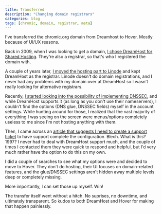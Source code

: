 ```yaml
---
title: Transferred
description: "Changing domain registrars"
categories: blog
tags: [chromic, domain, registrar, meta]
---
```


<p class="p-summary">
  I've transferred the chromic.org domain from Dreamhost to Hover. Mostly because
  of UI/UX reasons.
</p>

<!-- more -->

Back in 2009, when I was looking to get a domain,
[I chose DreamHost for Shared Hosting](https://chromic.org/blog/the-web-and-i/#hosting).
They're also a registrar, so that's who I registered the domain with.

A couple of years later, [I moved the hosting part to 
Linode](https://chromic.org/blog/the-web-and-i/#vps)
and kept DreamHost as the registrar. Linode doesn't do domain registrations, and I never had any problems
with my domain over at DreamHost so I wasn't really looking for alternative registrars.

Recently, [I started looking into the possibility of implementing DNSSEC](https://chromic.org/blog/renewed/#dnssec),
and while DreamHost supports it (as long as you don't use their nameservers), I couldn't find the options
(DNS glue, DNSSEC fields) myself in the account settings. While hunting around for those, I realized that
the vast majority of everything I was seeing on the screen were menus/options completely useless to me
since I'm not hosting anything with them.

Then, I came across an [article that suggests I need to create a support ticket](https://help.dreamhost.com/hc/en-us/articles/219539467-DNSSEC-overview)
to have support complete the configuration. Blech. What is this? 1997? I never had to deal with DreamHost
support much, and the couple of times I contacted them they were quick to respond and helpful, but I'd very
much rather have the option to do this on my own.

I did a couple of searches to see what my options were and decided to move to Hover. They don't do hosting,
their UI focuses on domain-related features, and the glue/DNSSEC settings aren't hidden away multiple levels
deep or completely missing.

More importantly, I can set those up myself. Win!

The transfer itself went without a hitch. No suprises, no downtime, and ultimately transparent. So kudos
to both DreamHost and Hover for making that happen painlessly.
